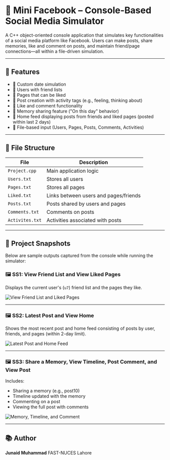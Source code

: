# 📘 Mini Facebook – Console-Based Social Media Simulator

A C++ object-oriented console application that simulates key functionalities of a social media platform like Facebook. Users can make posts, share memories, like and comment on posts, and maintain friend/page connections—all within a file-driven simulation.

---

## 🚀 Features

* 📅 Custom date simulation
* 👤 Users with friend lists
* 📄 Pages that can be liked
* 🧵 Post creation with activity tags (e.g., feeling, thinking about)
* 💬 Like and comment functionality
* 🧠 Memory sharing feature ("On this day" behavior)
* 🏡 Home feed displaying posts from friends and liked pages (posted within last 2 days)
* 📁 File-based input (Users, Pages, Posts, Comments, Activities)

---

## 🧩 File Structure

| File            | Description                           |
| --------------- | ------------------------------------- |
| `Project.cpp`   | Main application logic                |
| `Users.txt`     | Stores all users                      |
| `Pages.txt`     | Stores all pages                      |
| `Liked.txt`     | Links between users and pages/friends |
| `Posts.txt`     | Posts shared by users and pages       |
| `Comments.txt`  | Comments on posts                     |
| `Activites.txt` | Activities associated with posts      |

---

## 📸 Project Snapshots

Below are sample outputs captured from the console while running the simulator:

### 🖼️ SS1: View Friend List and View Liked Pages

Displays the current user's (`u7`) friend list and the pages they like.

![View Friend List and Liked Pages](images/ss1.png)

---

### 🖼️ SS2: Latest Post and View Home

Shows the most recent post and home feed consisting of posts by user, friends, and pages (within 2-day limit).

![Latest Post and Home Feed](images/ss2.png)

---

### 🖼️ SS3: Share a Memory, View Timeline, Post Comment, and View Post

Includes:

* Sharing a memory (e.g., post10)
* Timeline updated with the memory
* Commenting on a post
* Viewing the full post with comments

![Memory, Timeline, and Comment](images/ss3.png)

---

## 📚 Author

**Junaid Muhammad**
FAST-NUCES Lahore
